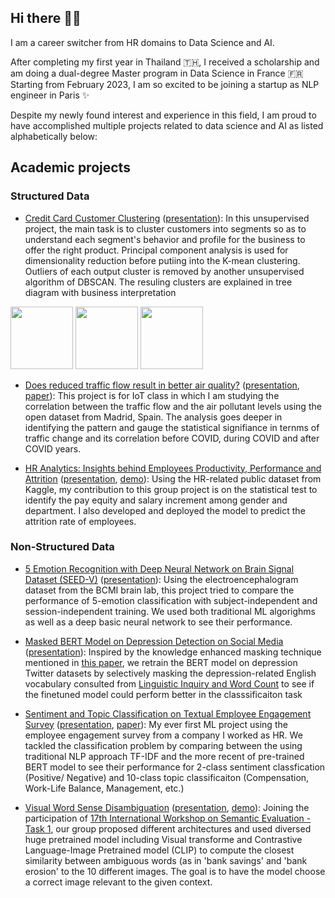 ## Hi there 👋✨

I am a career switcher from HR domains to Data Science and AI. 

After completing my first year in Thailand 🇹🇭, I received a scholarship and am doing a dual-degree Master program in Data Science in France 🇫🇷
Starting from February 2023, I am so excited to be joining a startup as NLP engineer in Paris ✨


Despite my newly found interest and experience in this field, I am proud to have accomplished multiple projects related to data science and AI as listed alphabetically below:
## Academic projects

### Structured Data

- [Credit Card Customer Clustering](https://github.com/CarlOsito16/card-customer-segmentation) ([presentation](https://1drv.ms/p/s!Am04WExKvjhaibYLTk7qWDmqNmyXCg?e=Aupcgy)): In this unsupervised project, the main task is to cluster customers into segments so as to understand each segment's behavior and profile for the business to offer the right product. Principal component analysis is used for dimensionality reduction before putiing into the K-mean clustering. Outliers of each output cluster is removed by another unsupervised algorithm of DBSCAN. The resuling clusters are explained in tree diagram with business interpretation

<p float="left">

  <img src="/pro1-1.png" width="100" />
  <img src="/pro1-2.png" width="100" /> 
  <img src="/pron1-3.png" width="100" />
</p>

- [Does reduced traffic flow result in better air quality?](https://github.com/CarlOsito16/IoTMadrid) ([presentation](https://1drv.ms/b/s!Am04WExKvjhaibZyWewjBUdJJiyymw?e=HbSISd), [paper](https://1drv.ms/b/s!Am04WExKvjhaibZzyvrpTpDqYqVCPw?e=1et3sC)): This project is for IoT class in which I am studying the correlation between the traffic flow and the air pollutant levels using the open dataset from Madrid, Spain. The analysis goes deeper in identifying the pattern and gauge the statistical signifiance in ternms of traffic change and its correlation before COVID, during COVID and after COVID years.

- [HR Analytics: Insights behind Employees Productivity, Performance and Attrition](https://github.com/CarlOsito16/BIA) ([presentation](https://1drv.ms/b/s!Am04WExKvjhaxmmzmoK2ybwwD65v?e=gaoKbR), [demo](https://huggingface.co/spaces/Carlosito16/BIA_IBMAttrition)): Using the HR-related public dataset from Kaggle, my contribution to this group project is on the statistical test to identify the pay equity and salary increment among gender and department. I also developed and deployed the model to predict the attrition rate of employees.






### Non-Structured Data


- [5 Emotion Recognition with Deep Neural Network on Brain Signal Dataset (SEED-V)](https://github.com/CarlOsito16/CP_EEG) ([presentation](https://docs.google.com/presentation/d/1SXF2A1UCscwQ7MBZUSAdMieHb816HPJ9/edit?usp=sharing&ouid=100485254388899021611&rtpof=true&sd=true)): Using the electroencephalogram dataset from the BCMI brain lab, this project tried to compare the performance of 5-emotion classification with subject-independent and session-independent training. We used both traditional ML algorighms as well as a deep basic neural network to see their performance.


- [Masked BERT Model on Depression Detection on Social Media](https://github.com/CarlOsito16/NLP_Depression_Detection_Project) ([presentation](https://1drv.ms/b/s!Am04WExKvjhaxmg38FmrME_lMQAI?e=fYXOwJ)): Inspired by the knowledge enhanced masking technique mentioned in [this paper](https://aclanthology.org/2021.naacl-main.376/), we retrain the BERT model on depression Twitter datasets by selectively masking the depression-related English vocabulary consulted from [Linguistic Inquiry and Word Count](https://www.liwc.app) to see if the finetuned model could perform better in the classsificaiton task


- [Sentiment and Topic Classification on Textual Employee Engagement Survey](https://github.com/CarlOsito16/CPNEE-new) ([presentation](https://1drv.ms/b/s!Am04WExKvjhavQlXZBxHtatbRD14?e=3e2fmq), [paper](https://1drv.ms/b/s!Am04WExKvjhavQip1tHeYNvA50ue?e=lJ8oFM)): My ever first ML project using the employee engagement survey from a company I worked as HR. We tackled the classification problem by comparing between the using traditional NLP approach TF-IDF and the more recent of pre-trained BERT model to see their performance for 2-class sentiment classfication (Positive/ Negative) and 10-class topic classificaiton (Compensation, Work-Life Balance, Management, etc.)

- [Visual Word Sense Disambiguation](https://github.com/akmyat/V-WSD/tree/main/poon-method) ([presentation](https://www.canva.com/design/DAFTJb80n7c/5jyx6JcOmZiVOSfW6_1zKg/view?utm_content=DAFTJb80n7c&utm_campaign=designshare&utm_medium=link2&utm_source=sharebutton), [demo](https://huggingface.co/spaces/Carlosito16/DL-Image-text-disambiguity)): Joining the participation of [17th International Workshop on Semantic Evaluation - Task 1](https://semeval.github.io/SemEval2023/tasks.html), our group proposed different architectures and used diversed huge pretrained model including Visual transforme and Contrastive Language-Image Pretrained model (CLIP) to compute the closest similarity between ambiguous words (as in 'bank savings' and 'bank erosion' to the 10 different images. The goal is to have the model choose a correct image relevant to the given context.



